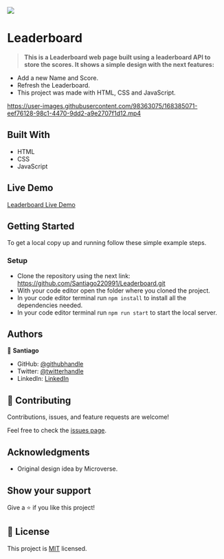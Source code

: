 ![](https://img.shields.io/badge/Microverse-blueviolet)

# Leaderboard

> **This is a Leaderboard web page built using a leaderboard API to store the scores. It shows a simple design with the next features:**

- Add a new Name and Score.
- Refresh the Leaderboard.
- This project was made with HTML, CSS and JavaScript.

https://user-images.githubusercontent.com/98363075/168385071-eef76128-98c1-4470-9dd2-a9e2707f1d12.mp4

## Built With

- HTML
- CSS
- JavaScript

## Live Demo

[Leaderboard Live Demo](https://santiago220991.github.io/Leaderboard/dist/)

## Getting Started

To get a local copy up and running follow these simple example steps.


### Setup

- Clone the repository using the next link: https://github.com/Santiago220991/Leaderboard.git
- With your code editor open the folder where you cloned the project.
- In your code editor terminal run `npm install` to install all the dependencies needed.
- In your code editor terminal run `npm run start` to start the local server.


## Authors

👤 **Santiago**

- GitHub: [@githubhandle](https://github.com/Santiago220991) 
- Twitter: [@twitterhandle](https://twitter.com/SanCardenas10)
- LinkedIn: [LinkedIn](https://www.linkedin.com/in/santiago-cárdenas-671043160/)


## 🤝 Contributing

Contributions, issues, and feature requests are welcome!

Feel free to check the [issues page](https://github.com/Santiago220991/Leaderboard/issues).

## Acknowledgments

- Original design idea by Microverse.

## Show your support

Give a ⭐️ if you like this project!

## 📝 License

This project is [MIT](./MIT.md) licensed.
